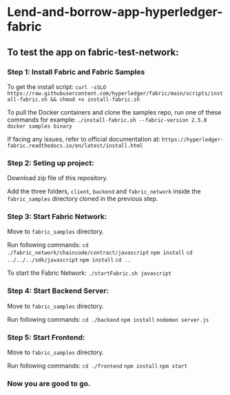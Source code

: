 # Lend-and-borrow-app-hyperledger-fabric

## To test the app on fabric-test-network:

### Step 1: Install Fabric and Fabric Samples

To get the install script:
```curl -sSLO https://raw.githubusercontent.com/hyperledger/fabric/main/scripts/install-fabric.sh && chmod +x install-fabric.sh```

To pull the Docker containers and clone the samples repo, run one of these commands for example:
```./install-fabric.sh --fabric-version 2.5.0 docker samples binary```

If facing any issues, refer to official documentation at: 
`https://hyperledger-fabric.readthedocs.io/en/latest/install.html`

### Step 2: Seting up project:

Download zip file of this repository.

Add the three folders, `client`, `backend` and `fabric_network` inside the `fabric_samples` directory cloned in the previous step.

### Step 3: Start Fabric Network:

Move to `fabric_samples` directory.

Run following commands:
```cd ./fabric_network/chaincode/contract/javascript```
```npm install```
```cd ../../../sdk/javascript```
```npm install```
```cd ..```

To start the Fabric Network:
```./startFabric.sh javascript```

### Step 4: Start Backend Server:

Move to `fabric_samples` directory.

Run following commands:
```cd ./backend```
```npm install```
```nodemon server.js```

### Step 5: Start Frontend:

Move to `fabric_samples` directory.

Run following commands:
```cd ./frontend```
```npm install```
```npm start```

### Now you are good to go.
